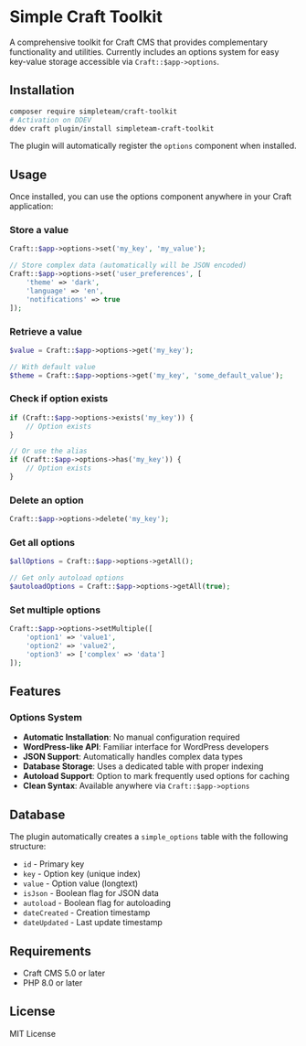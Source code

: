 # Simple Craft Toolkit

A comprehensive toolkit for Craft CMS that provides complementary functionality and utilities. Currently includes an options system for easy key-value storage accessible via `Craft::$app->options`.

## Installation

```bash
composer require simpleteam/craft-toolkit
# Activation on DDEV
ddev craft plugin/install simpleteam-craft-toolkit
```

The plugin will automatically register the `options` component when installed.

## Usage

Once installed, you can use the options component anywhere in your Craft application:

### Store a value
```php
Craft::$app->options->set('my_key', 'my_value');

// Store complex data (automatically will be JSON encoded)
Craft::$app->options->set('user_preferences', [
    'theme' => 'dark',
    'language' => 'en',
    'notifications' => true
]);
```

### Retrieve a value
```php
$value = Craft::$app->options->get('my_key');

// With default value
$theme = Craft::$app->options->get('my_key', 'some_default_value');
```

### Check if option exists
```php
if (Craft::$app->options->exists('my_key')) {
    // Option exists
}

// Or use the alias
if (Craft::$app->options->has('my_key')) {
    // Option exists
}
```

### Delete an option
```php
Craft::$app->options->delete('my_key');
```

### Get all options
```php
$allOptions = Craft::$app->options->getAll();

// Get only autoload options
$autoloadOptions = Craft::$app->options->getAll(true);
```

### Set multiple options
```php
Craft::$app->options->setMultiple([
    'option1' => 'value1',
    'option2' => 'value2',
    'option3' => ['complex' => 'data']
]);
```

## Features

### Options System
- **Automatic Installation**: No manual configuration required
- **WordPress-like API**: Familiar interface for WordPress developers
- **JSON Support**: Automatically handles complex data types
- **Database Storage**: Uses a dedicated table with proper indexing
- **Autoload Support**: Option to mark frequently used options for caching
- **Clean Syntax**: Available anywhere via `Craft::$app->options`

## Database

The plugin automatically creates a `simple_options` table with the following structure:

- `id` - Primary key
- `key` - Option key (unique index)
- `value` - Option value (longtext)
- `isJson` - Boolean flag for JSON data
- `autoload` - Boolean flag for autoloading
- `dateCreated` - Creation timestamp
- `dateUpdated` - Last update timestamp

## Requirements

- Craft CMS 5.0 or later
- PHP 8.0 or later

## License

MIT License